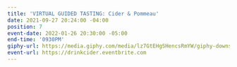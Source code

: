 ```yaml
---
title: 'VIRTUAL GUIDED TASTING: Cider & Pommeau'
date: 2021-09-27 20:24:00 -04:00
position: 7
event-date: 2022-01-26 20:30:00 -05:00
end-time: '0930PM'
giphy-url: https://media.giphy.com/media/lz7GtEHgSHencsRmYW/giphy-downsized-large.gif
event-url: https://drinkcider.eventbrite.com
---
```



